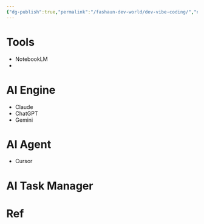 ```yaml
---
{"dg-publish":true,"permalink":"/fashaun-dev-world/dev-vibe-coding/","noteIcon":""}
---
```



# Tools 
- NotebookLM
- 

# AI Engine
- Claude
- ChatGPT
- Gemini 
# AI Agent
- Cursor


# AI Task Manager 
# Ref